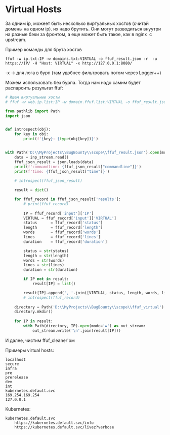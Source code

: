 # Virtual Hosts

За одним ip, можеет быть несколько виртуальных хостов (считай домены на одном ip). их надо брутить. Они могут разводиться внуутри на разные бэки за фронтом, а еще может быть такое, как в nginx  c upstream. &#x20;

Пример команды для брута хостов

```
ffuf -w ip.txt:IP -w domains.txt:VIRTUAL -o ffuf_result.json -r  -u https://IP/ -H "Host: VIRTUAL" -x http://127.0.0.1:8080/ 
```

\-x -> для лога в бурп (там удобнее фильтровать потом через Logger++)

Можем использовать без бурпа. Тогда нам надо самим будет распарсить результат ffuf:

```python
# Ищем виртуальные хосты
# ffuf -w web.ip.list:IP -w domain.ffuf.list:VIRTUAL -o ffuf_result.json -r -u https://IP/ -H Host: VIRTUAL

from pathlib import Path
import json


def introspect(obj):
    for key in obj:
        print(f'{key}: {type(obj[key])}')


with Path('D:\\MyProjects\\BugBounty\\scope\\ffuf_result.json').open(mode='r') as inp_stream:
    data = inp_stream.read()
    ffuf_json_result = json.loads(data)
    print(f'commandline: {ffuf_json_result["commandline"]}')
    print(f'time: {ffuf_json_result["time"]}')
    
    # introspect(ffuf_json_result)

    result = dict()

    for ffuf_record in ffuf_json_result['results']:
        # print(ffuf_record)
        
        IP = ffuf_record['input']['IP']
        VIRTUAL = ffuf_record['input']['VIRTUAL']
        status      = ffuf_record['status']
        length      = ffuf_record['length']
        words       = ffuf_record['words']
        lines       = ffuf_record['lines']
        duration    = ffuf_record['duration']

        status = str(status)
        length = str(length)
        words = str(words)
        lines = str(lines)
        duration = str(duration)

        if IP not in result:
            result[IP] = list()

        result[IP].append(', '.join([VIRTUAL, status, length, words, lines, duration]))
        # introspect(ffuf_record)
    
    directory = Path('D:\\MyProjects\\BugBounty\\scope\\ffuf_virtual')
    directory.mkdir()
    
    for IP in result:
        with Path(directory, IP).open(mode='w') as out_stream:
            out_stream.write('\n'.join(result[IP]))

```

И далее, чистим ffuf\_cleaner'ом

Примеры virtual hosts:

```
localhost
secure
infra
pre
prerelease
dev
int
kubernetes.default.svc
169.254.169.254
127.0.0.1
```

Kubernetes:

```
kubernetes.default.svc
    https://kubernetes.default.svc/info
    https://kubernetes.default.svc/livez?verbose
```
